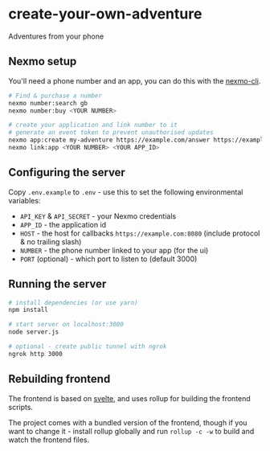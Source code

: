 # create-your-own-adventure
Adventures from your phone


## Nexmo setup

You'll need a phone number and an app, you can do this with the [nexmo-cli](https://github.com/Nexmo/nexmo-cli).

```bash
# Find & purchase a number
nexmo number:search gb
nexmo number:buy <YOUR NUMBER>

# create your application and link number to it
# generate an event token to prevent unauthorised updates
nexmo app:create my-adventure https://example.com/answer https://example.com/event/<TOK>
nexmo link:app <YOUR NUMBER> <YOUR APP_ID>
```

## Configuring the server

Copy `.env.example` to `.env` - use this to set the following environmental variables:

* `API_KEY` & `API_SECRET` - your Nexmo credentials
* `APP_ID` - the application id
* `HOST` - the host for callbacks `https://example.com:8080` (include protocol & no trailing slash)
* `NUMBER` - the phone number linked to your app (for the ui)
* `PORT` (optional) - which port to listen to (default 3000)


## Running the server

```bash
# install dependencies (or use yarn)
npm install

# start server on localhost:3000
node server.js

# optional - create public tunnel with ngrok
ngrok http 3000
```


## Rebuilding frontend

The frontend is based on [svelte](https://github.com/sveltejs/svelte), and uses rollup for building the frontend scripts.

The project comes with a bundled version of the frontend, though if you want to change it - install rollup globally and run `rollup -c -w` to build and watch the frontend files.
